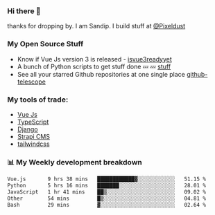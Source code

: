### Hi there 👋

thanks for dropping by.
I am Sandip. I build stuff at [@Pixeldust](github.com/pixeldust-in/)

###  **My Open Source Stuff**

 - Know if Vue Js version 3 is released -  [isvue3readyyet](https://github.com/sandiprb/isvue3readyyet)
 - A bunch of Python scripts to get stuff done 💤 💤 [stuff](https://github.com/sandiprb/stuff)
 - See all your starred Github repositories at one single place [github-telescope](https://github.com/sandiprb/github-telescope)



###  **My tools of trade:**
 - [Vue Js](https://github.com/vuejs/vue/)
 - [TypeScript](https://github.com/microsoft/TypeScript)
 - [Django](github.com/django/django)
 - [Strapi CMS](github.com/strapi/strapi)
 - [tailwindcss](https://github.com/tailwindlabs/tailwindcss)


###  📊 **My Weekly development breakdown**
<!--START_SECTION:waka-->

```txt
Vue.js       9 hrs 38 mins   ████████████▓░░░░░░░░░░░░   51.15 %
Python       5 hrs 16 mins   ███████░░░░░░░░░░░░░░░░░░   28.01 %
JavaScript   1 hr 41 mins    ██▒░░░░░░░░░░░░░░░░░░░░░░   09.02 %
Other        54 mins         █▒░░░░░░░░░░░░░░░░░░░░░░░   04.81 %
Bash         29 mins         ▓░░░░░░░░░░░░░░░░░░░░░░░░   02.64 %
```

<!--END_SECTION:waka-->
